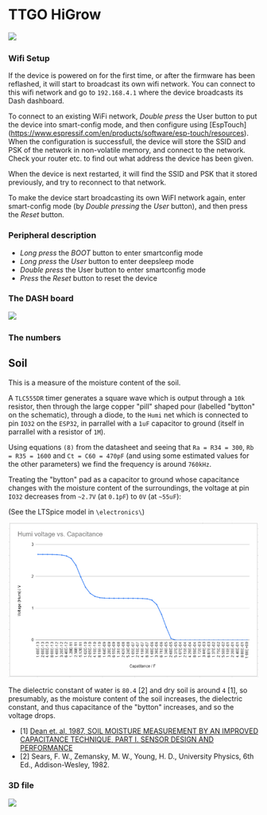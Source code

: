 TTGO HiGrow
===========================

![](image/T-Higrow.jpg)

### Wifi Setup
If the device is powered on for the first time, or after the firmware has been reflashed, it will start to broadcast its own wifi network.
You can connect to this wifi network and go to `192.168.4.1` where the device broadcasts its Dash dashboard.

To connect to an existing WiFi network, *Double press* the User button to put the device into smart-config mode, and then configure using [EspTouch] (https://www.espressif.com/en/products/software/esp-touch/resources).
When the configuration is successfull, the device will store the SSID and PSK of the network in non-volatile memory, and connect to the network.  Check your router etc. to find out what address the device has been given.

When the device is next restarted, it will find the SSID and PSK that it stored previously, and try to reconnect to that network.

To make the device start broadcasting its own WiFI network again, enter smart-config mode (by *Double pressing* the *User* button), and then press the *Reset* button.


### Peripheral description
- *Long press* the *BOOT* button to enter smartconfig mode
- *Long press* the *User* button to enter deepsleep mode
- *Double press* the User button to enter smartconfig mode
- *Press* the *Reset* button to reset the device

### The DASH board

![](image/1.png)

### The numbers

## Soil

This is a measure of the moisture content of the soil.

A `TLC555DR` timer generates a square wave which is output through a `10k` resistor, then through the large copper "pill" shaped pour (labelled "bytton" on the schematic), through a diode, to the `Humi` net which is connected to pin `IO32` on the `ESP32`, in parrallel with a `1uF` capacitor to ground (itself in parrallel with a resistor of `1M`).

Using equations `(8)` from the datasheet and seeing that `Ra = R34 = 300`, `Rb = R35 = 1600` and `Ct = C60 = 470pF` (and using some estimated values for the other parameters) we find the frequency is around `760kHz`.

Treating the "bytton" pad as a capacitor to ground whose capacitance changes with the moisture content of the surroundings, the voltage at pin `IO32` decreases from `~2.7V` (at `0.1pF`) to `0V` (at `~55uF`):

(See the LTSpice model in `\electronics\`)

![](electronics/Humivoltage.png)

The dielectric constant of water is `80.4` [2] and dry soil is around `4` [1], so presumably, as the moisture content of the soil increases, the dielectric constant, and thus capacitance of the "bytton" increases, and so the voltage drops.

- [1] [Dean et. al, 1987, SOIL MOISTURE MEASUREMENT BY AN IMPROVED CAPACITANCE TECHNIQUE, PART I. SENSOR DESIGN AND PERFORMANCE](https://www.sciencedirect.com/science/article/abs/pii/0022169487901946)
- [2] Sears, F. W., Zemansky, M. W., Young, H. D., University Physics, 6th Ed., Addison-Wesley, 1982.

### 3D file

![](https://github.com/Xinyuan-LilyGO/TTGO-Multi-function-sensor-board/blob/master/image/image2.png)
